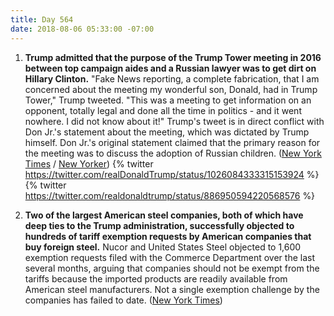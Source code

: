 ```yaml
---
title: Day 564
date: 2018-08-06 05:33:00 -07:00
---
```


1. **Trump admitted that the purpose of the Trump Tower meeting in 2016 between top campaign aides and a Russian lawyer was to get dirt on Hillary Clinton.** "Fake News reporting, a complete fabrication, that I am concerned about the meeting my wonderful son, Donald, had in Trump Tower," Trump tweeted. "This was a meeting to get information on an opponent, totally legal and done all the time in politics - and it went nowhere. I did not know about it!" Trump's tweet is in direct conflict with Don Jr.'s statement about the meeting, which was dictated by Trump himself. Don Jr.'s original statement claimed that the primary reason for the meeting was to discuss the adoption of Russian children. ([New York Times](https://www.nytimes.com/2018/08/05/us/politics/trump-tower-meeting-donald-jr.html) / [New Yorker](https://www.newyorker.com/news-desk/swamp-chronicles/the-day-trump-told-us-there-was-attempted-collusion-with-russia))
   {% twitter https://twitter.com/realDonaldTrump/status/1026084333315153924 %}
   {% twitter https://twitter.com/realdonaldtrump/status/886950594220568576 %}

2. **Two of the largest American steel companies, both of which have deep ties to the Trump administration, successfully objected to hundreds of tariff exemption requests by American companies that buy foreign steel.** Nucor and United States Steel objected to 1,600 exemption requests filed with the Commerce Department over the last several months, arguing that companies should not be exempt from the tariffs because the imported products are readily available from American steel manufacturers. Not a single exemption challenge by the companies has failed to date. ([New York Times](https://www.nytimes.com/2018/08/05/us/politics/nucor-us-steel-tariff-exemptions.html))